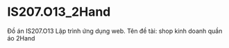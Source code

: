 # IS207.O13_2Hand
Đồ án IS207.O13 Lập trình ứng dụng web. Tên đề tài: shop kinh doanh quần áo 2Hand
